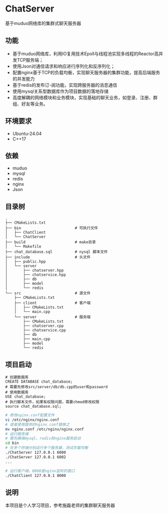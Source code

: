 # ChatServer
基于muduo网络库的集群式聊天服务器
## 功能
- 基于muduo网络库，利用IO复用技术Epoll与线程池实现多线程的Reactor高并发TCP服务端；
- 使用Json对通信请求和响应进行序列化和反序列化；
- 配置nginx基于TCP的负载均衡，实现聊天服务器的集群功能，提高后端服务的并发能力
- 基于redis的发布订-阅功能，实现跨服务器的消息通信
- 使用mysql关系型数据库作为项目数据的落地存储
- 高度解耦的网络模块和业务模块，实现基础的聊天业务，如登录、注册、群组、好友等业务。
## 环境要求
- Ubuntu-24.04
- C++17
## 依赖
- muduo
- mysql
- redis
- nginx
- Json
## 目录树
```
.
├── CMakeLists.txt
├── bin                        # 可执行文件
│   ├── ChatClient
│   └── ChatServer
├── build                      # make目录          
│   └── Makefile
├── chat_database.sql          # nysql 脚本文件
├── include                    # 头文件
│   ├── public.hpp
│   └── server
│       ├── chatserver.hpp
│       ├── chatservice.hpp
│       ├── db
│       ├── model
│       └── redis
└── src                        # 源文件
    ├── CMakeLists.txt
    ├── client                 # 客户端
    │   ├── CMakeLists.txt
    │   └── main.cpp
    └── server                 # 服务端
        ├── CMakeLists.txt
        ├── chatserver.cpp
        ├── chatservice.cpp
        ├── db
        ├── main.cpp
        ├── model
        └── redis
```
## 项目启动
```mysql
# 创建数据库
CREATE DATABASE chat_database;
# 需要先修改src/server/db/db.cpp的user和password
# 使用数据库
USE chat_database;
# 执行脚本文件，如果有权限问题，需要chmod修改权限
source chat_database.sql;
```
```bash
# 修改nginx.conf配置文件
vi /etc/nginx/nginx.conf
# 或者使用提供的nginx.conf替换之
mv nginx.conf /etc/nginx/nginx.conf
# 运行服务端
# 需先确保mysql、redis和nginx服务启动
cd bin
# 在多个终端分别运行多个服务器，测试负载均衡
./ChatServer 127.0.0.1 6000
./ChatServer 127.0.0.1 6002
...

# 运行客户端，8000是nginx监听的窗口
./ChatClient 127.0.0.1 8000
```
## 说明
本项目是个人学习项目，参考施磊老师的集群聊天服务器








